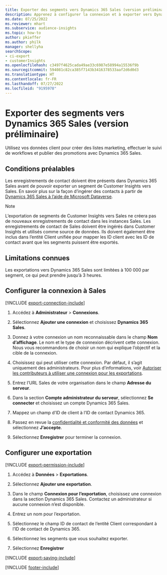 ```yaml
---
title: Exporter des segments vers Dynamics 365 Sales (version préliminaire)
description: Apprenez à configurer la connexion et à exporter vers Dynamics 365 Sales.
ms.date: 07/25/2022
ms.reviewer: mhart
ms.subservice: audience-insights
ms.topic: how-to
author: pkieffer
ms.author: philk
manager: shellyha
searchScope:
- ci-export
- customerInsights
ms.openlocfilehash: c3497f4625cada49ae33c6987e58994a15536f9b
ms.sourcegitcommit: 594081c82ca385f7143b3416378533aaf2d6d0d3
ms.translationtype: HT
ms.contentlocale: fr-FR
ms.lasthandoff: 07/27/2022
ms.locfileid: "9195978"
---
```

# <a name="export-segments-to-dynamics-365-sales-preview"></a>Exporter des segments vers Dynamics 365 Sales (version préliminaire)

Utilisez vos données client pour créer des listes marketing, effectuer le suivi de workflows et publier des promotions avec Dynamics 365 Sales.

## <a name="prerequisites"></a>Conditions préalables

Les enregistrements de contact doivent être présents dans Dynamics 365 Sales avant de pouvoir exporter un segment de Customer Insights vers Sales. En savoir plus sur la façon d’ingérer des contacts à partir de [Dynamics 365 Sales à l’aide de Microsoft Dataverse](connect-dataverse-managed-lake.md).

   > [!NOTE]
   > L’exportation de segments de Customer Insights vers Sales ne créera pas de nouveaux enregistrements de contact dans les instances Sales. Les enregistrements de contact de Sales doivent être ingérés dans Customer Insights et utilisés comme source de données. Ils doivent également être inclus dans l’entité Client unifiée pour mapper les ID client avec les ID de contact avant que les segments puissent être exportés.

## <a name="known-limitations"></a>Limitations connues

Les exportations vers Dynamics 365 Sales sont limitées à 100 000 par segment, ce qui peut prendre jusqu’à 3 heures.

## <a name="set-up-connection-to-sales"></a>Configurer la connexion à Sales

[!INCLUDE [export-connection-include](includes/export-connection-admn.md)]

1. Accédez à **Administrateur** > **Connexions**.

1. Sélectionnez **Ajouter une connexion** et choisissez **Dynamics 365 Sales**.

1. Donnez à votre connexion un nom reconnaissable dans le champ **Nom d’affichage**. Le nom et le type de connexion décrivent cette connexion. Nous vous recommandons de choisir un nom qui explique l’objectif et la cible de la connexion.

1. Choisissez qui peut utiliser cette connexion. Par défaut, il s’agit uniquement des administrateurs. Pour plus d’informations, voir [Autoriser les contributeurs à utiliser une connexion pour les exportations](connections.md#allow-contributors-to-use-a-connection-for-exports).

1. Entrez l’URL Sales de votre organisation dans le champ **Adresse du serveur**.

1. Dans la section **Compte administrateur du serveur**, sélectionnez **Se connecter** et choisissez un compte Dynamics 365 Sales.

1. Mappez un champ d’ID de client à l’ID de contact Dynamics 365.

1. Passez en revue la [confidentialité et conformité des données](connections.md#data-privacy-and-compliance) et sélectionnez **J’accepte**.

1. Sélectionnez **Enregistrer** pour terminer la connexion.

## <a name="configure-an-export"></a>Configurer une exportation

[!INCLUDE [export-permission-include](includes/export-permission.md)]

1. Accédez à **Données** > **Exportations**.

1. Sélectionnez **Ajouter une exportation**.

1. Dans le champ **Connexion pour l’exportation**, choisissez une connexion dans la section Dynamics 365 Sales. Contactez un administrateur si aucune connexion n’est disponible.

1. Entrez un nom pour l’exportation.

1. Sélectionnez le champ ID de contact de l’entité Client correspondant à l’ID de contact de Dynamics 365.

1. Sélectionnez les segments que vous souhaitez exporter.

1. Sélectionnez **Enregistrer**

[!INCLUDE [export-saving-include](includes/export-saving.md)]

[!INCLUDE [footer-include](includes/footer-banner.md)]
